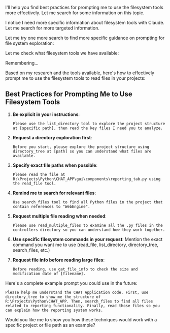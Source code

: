 I'll help you find best practices for prompting me to use the filesystem tools more effectively. Let me search for some information on this topic.

I notice I need more specific information about filesystem tools with Claude. Let me search for more targeted information.

Let me try one more search to find more specific guidance on prompting for file system exploration:

Let me check what filesystem tools we have available:

Remembering...

Based on my research and the tools available, here's how to effectively prompt me to use the filesystem tools to read files in your projects:

## Best Practices for Prompting Me to Use Filesystem Tools

1. **Be explicit in your instructions**:
    
    ```
    Please use the list_directory tool to explore the project structure at [specific path], then read the key files I need you to analyze.
    ```
    
2. **Request a directory exploration first**:
    
    ```
    Before you start, please explore the project structure using directory_tree at [path] so you can understand what files are available.
    ```
    
3. **Specify exact file paths when possible**:
    
    ```
    Please read the file at R:\Projects\Python\CHAT_APP\gui\components\reporting_tab.py using the read_file tool.
    ```
    
4. **Remind me to search for relevant files**:
    
    ```
    Use search_files tool to find all Python files in the project that contain references to "WebEngine".
    ```
    
5. **Request multiple file reading when needed**:
    
    ```
    Please use read_multiple_files to examine all the .py files in the controllers directory so you can understand how they work together.
    ```
    
6. **Use specific filesystem commands in your request**: Mention the exact command you want me to use (read_file, list_directory, directory_tree, search_files, etc.)
    
7. **Request file info before reading large files**:
    
    ```
    Before reading, use get_file_info to check the size and modification date of [filename].
    ```
    

Here's a complete example prompt you could use in the future:

```
Please help me understand the CHAT Application code. First, use directory_tree to show me the structure of R:\Projects\Python\CHAT_APP. Then, search_files to find all files related to reporting functionality. Finally, read those files so you can explain how the reporting system works.
```

Would you like me to show you how these techniques would work with a specific project or file path as an example?